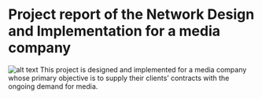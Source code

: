 # Project report of the Network Design and Implementation for a media company
![alt text](https://github.com/zudeera/Project-report-of-the-Network-design-and-Implementation-for-a-media-company/blob/main/Logical%20Topology.jpg?raw=true)
This project is designed and implemented for a media company whose primary objective is to supply their clients’ contracts with the ongoing demand for media.
